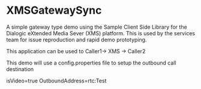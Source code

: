 XMSGatewaySync
================
A simple gateway type demo using the Sample Client Side Library for the Dialogic eXtended Media Sever (XMS) platform.  This is used by the services team for issue reproduction and rapid demo prototyping.

This application can be used to 
Caller1-> XMS -> Caller2

This demo will use a config.properties file to setup the outbound call destination

isVideo=true
OutboundAddress=rtc:Test
